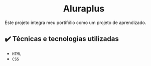 <h1 align="center"> Aluraplus </h1>

Este projeto integra meu portifólio como um projeto de aprendizado.

## ✔️ Técnicas e tecnologias utilizadas

- ``HTML``
- ``CSS``
